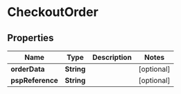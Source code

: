 

# CheckoutOrder


## Properties

| Name | Type | Description | Notes |
|------------ | ------------- | ------------- | -------------|
|**orderData** | **String** |  |  [optional] |
|**pspReference** | **String** |  |  [optional] |



